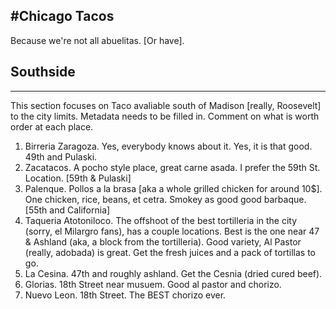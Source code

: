 #Chicago Tacos
------
Because we're not all abuelitas. [Or have]. 

## Southside
-----
This section focuses on Taco avaliable south of Madison [really, Roosevelt] to the city limits.  Metadata needs to be filled in. Comment on what is worth order at each place. 

1. Birreria Zaragoza. Yes, everybody knows about it. Yes, it is that good. 49th and Pulaski. 
2. Zacatacos. A pocho style place, great carne asada. I prefer the 59th St. Location. [59th & Pulaski]
3. Palenque. Pollos a la brasa [aka a whole grilled chicken for around 10$]. One chicken, rice, beans, et cetra. Smokey as good good barbaque. [55th and California]
4. Taqueria Atotoniloco. The offshoot of the best tortilleria in the city (sorry, el Milargro fans), has a couple locations. Best is the one near 47 & Ashland (aka, a block from the tortilleria). Good variety, Al Pastor (really, adobada) is great. Get the fresh juices and a pack of tortillas to go. 
5. La Cesina. 47th and roughly ashland. Get the Cesnia (dried cured beef). 
6. Glorias. 18th Street near musuem. Good al pastor and chorizo.
7. Nuevo Leon. 18th Street. The BEST chorizo ever.

